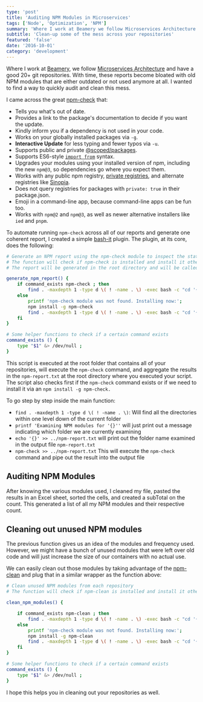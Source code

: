 ```yaml
---
type: 'post'
title: 'Auditing NPM Modules in Microservices'
tags: ['Node', 'Optimization', 'NPM']
summary: 'Where I work at Beamery we follow Microservices Architecture and have a good 20+ git repositories. With time, these repos become bloated with old NPM modules that are either outdated or not used anymore at all. I wanted to find a way to easily audit and clean this mess.'
subtitle: 'Clean-up some of the mess across your repositories'
featured: 'false'
date: '2016-10-01'
category: 'development'
---
```


Where I work at [Beamery](http://beamery.com), we follow [Microservices Architecture](https://en.wikipedia.org/wiki/Microservices) and have a good 20+ git repositories. With time, these reports become bloated with old NPM modules that are either outdated or not used anymore at all. I wanted to find a way to quickly audit and clean this mess.

I came across the great [npm-check](https://github.com/dylang/npm-check) that:

- Tells you what's out of date.
- Provides a link to the package's documentation to decide if you want the update.
- Kindly inform you if a dependency is not used in your code.
- Works on your globally installed packages via `-g`.
- **Interactive Update** for less typing and fewer typos via `-u`.
- Supports public and private [@scoped/packages](https://docs.npmjs.com/getting-started/scoped-packages).
- Supports ES6-style [`import from`](http://exploringjs.com/es6/ch_modules.html) syntax.
- Upgrades your modules using your installed version of npm, including the new `npm@3`, so dependencies go where you expect them.
- Works with any public npm registry, [private registries](https://www.npmjs.com/onsite), and alternate registries like [Sinopia](https://github.com/rlidwka/sinopia).
- Does not query registries for packages with `private: true` in their package.json.
- Emoji in a command-line app, because command-line apps can be fun too.
- Works with `npm@2` and `npm@3`, as well as newer alternative installers like `ied` and `pnpm`.

To automate running `npm-check` across all of our reports and generate one coherent report, I created a simple [bash-it](https://github.com/ahmadassaf/bash-it/tree/master) plugin. The plugin, at its core, does the following:

```bash
# Generate an NPM report using the npm-check module to inspect the state of our npm modules
# The function will check if npm-check is installed and install it otherwise
# The report will be generated in the root directory and will be called npm-report.txt

generate_npm_report() {
    if command_exists npm-check ; then
        find . -maxdepth 1 -type d \( ! -name . \) -exec bash -c "cd '{}' && printf 'Examining NPM modules for '{}'' && echo '{}' >> ../npm-report.txt && npm-check >> ../npm-report.txt" \;
    else
        printf 'npm-check module was not found. Installing now:';
        npm install -g npm-check
        find . -maxdepth 1 -type d \( ! -name . \) -exec bash -c "cd '{}' && printf 'Examining NPM modules for '{}'' && echo '{}' >> ../npm-report.txt && npm-check >> ../npm-report.txt" \;
    fi
}

# Some helper functions to check if a certain command exists
command_exists () {
    type "$1" &> /dev/null ;
}
```

This script is executed at the root folder that contains all of your repositories, will execute the `npm-check` command, and aggregate the results in the `npm-report.txt` at the root directory where you executed your script.
The script also checks first if the `npm-check` command exists or if we need to install it via an `npm install -g npm-check.`

To go step by step inside the main function:

- `find . -maxdepth 1 -type d \( ! -name . \)`: Will find all the directories within one level down of the current folder
- `printf 'Examining NPM modules for '{}''` will just print out a message indicating which folder we are currently examining
- `echo '{}' >> ../npm-report.txt` will print out the folder name examined in the output file `npm-report.txt`
- `npm-check >> ../npm-report.txt` This will execute the `npm-check` command and pipe out the result into the output file

## Auditing NPM Modules

After knowing the various modules used, I cleaned my file, pasted the results in an Excel sheet, sorted the cells, and created a subTotal on the count. This generated a list of all my NPM modules and their respective count.

## Cleaning out unused NPM modules

The previous function gives us an idea of the modules and frequency used. However, we might have a bunch of unused modules that were left over old code and will just increase the size of our containers with no actual use.

We can easily clean out those modules by taking advantage of the [npm-clean](https://github.com/afc163/npm-clean) and plug that in a similar wrapper as the function above:

```bash
# Clean unused NPM modules from each repository
# The function will check if npm-clean is installed and install it otherwise

clean_npm_modules() {

    if command_exists npm-clean ; then
        find . -maxdepth 1 -type d \( ! -name . \) -exec bash -c "cd '{}' && printf 'Cleaning NPM modules for '{}'' && echo '{}' >> ../npm-clean-report.txt && npm-clean >> ../npm-clean-report.txt" \;
    else
        printf 'npm-check module was not found. Installing now:';
        npm install -g npm-clean
        find . -maxdepth 1 -type d \( ! -name . \) -exec bash -c "cd '{}' && printf 'Cleaning NPM modules for '{}'' && echo '{}' >> ../npm-clean-report.txt && npm-clean >> ../npm-clean-report.txt" \;
    fi
}

# Some helper functions to check if a certain command exists
command_exists () {
    type "$1" &> /dev/null ;
}
```

I hope this helps you in cleaning out your repositories as well.